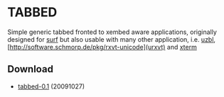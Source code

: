 TABBED
======
Simple generic tabbed fronted to xembed aware applications, originally designed
for [surf](http://surf.suckless.org) but also usable with many other
application, i.e. [uzbl](http://uzbl.org),
[http://software.schmorp.de/pkg/rxvt-unicode](urxvt) and
[xterm](http://invisible-island.net/xterm/)

Download
--------
* [tabbed-0.1](http://dl.suckless.org/tools/tabbed-0.1.tar.gz) (20091027)

